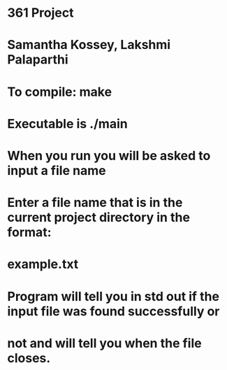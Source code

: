 # 361 Project

# Samantha Kossey, Lakshmi Palaparthi

# To compile: make

# Executable is ./main

# When you run you will be asked to input a file name

# Enter a file name that is in the current project directory in the format: 
# example.txt

# Program will tell you in std out if the input file was found successfully or 
# not and will tell you when the file closes.
